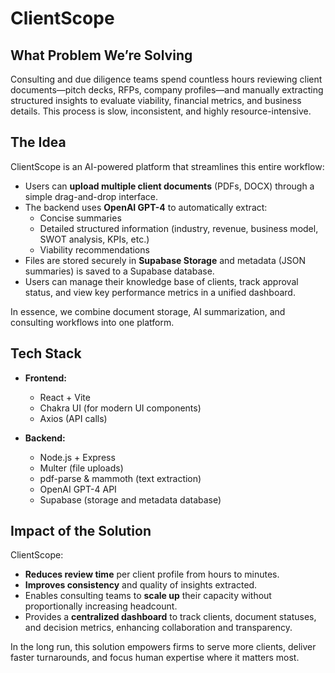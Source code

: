 # ClientScope

## What Problem We’re Solving

Consulting and due diligence teams spend countless hours reviewing client documents—pitch decks, RFPs, company profiles—and manually extracting structured insights to evaluate viability, financial metrics, and business details. This process is slow, inconsistent, and highly resource-intensive.

## The Idea

ClientScope is an AI-powered platform that streamlines this entire workflow:

- Users can **upload multiple client documents** (PDFs, DOCX) through a simple drag-and-drop interface.
- The backend uses **OpenAI GPT-4** to automatically extract:
  - Concise summaries
  - Detailed structured information (industry, revenue, business model, SWOT analysis, KPIs, etc.)
  - Viability recommendations
- Files are stored securely in **Supabase Storage** and metadata (JSON summaries) is saved to a Supabase database.
- Users can manage their knowledge base of clients, track approval status, and view key performance metrics in a unified dashboard.

In essence, we combine document storage, AI summarization, and consulting workflows into one platform.

## Tech Stack

- **Frontend:**

  - React + Vite
  - Chakra UI (for modern UI components)
  - Axios (API calls)

- **Backend:**
  - Node.js + Express
  - Multer (file uploads)
  - pdf-parse & mammoth (text extraction)
  - OpenAI GPT-4 API
  - Supabase (storage and metadata database)

## Impact of the Solution

ClientScope:

- **Reduces review time** per client profile from hours to minutes.
- **Improves consistency** and quality of insights extracted.
- Enables consulting teams to **scale up** their capacity without proportionally increasing headcount.
- Provides a **centralized dashboard** to track clients, document statuses, and decision metrics, enhancing collaboration and transparency.

In the long run, this solution empowers firms to serve more clients, deliver faster turnarounds, and focus human expertise where it matters most.
